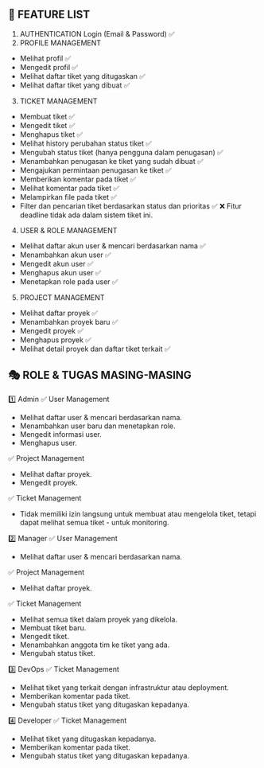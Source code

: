 ## 📌 FEATURE LIST
1. AUTHENTICATION
Login (Email & Password) ✅
2. PROFILE MANAGEMENT
- Melihat profil ✅
- Mengedit profil ✅
-  Melihat daftar tiket yang ditugaskan ✅
- Melihat daftar tiket yang dibuat ✅
3. TICKET MANAGEMENT
- Membuat tiket ✅
- Mengedit tiket ✅
- Menghapus tiket ✅
- Melihat history perubahan status tiket ✅
- Mengubah status tiket (hanya pengguna dalam penugasan) ✅
- Menambahkan penugasan ke tiket yang sudah dibuat ✅
- Mengajukan permintaan penugasan ke tiket ✅
- Memberikan komentar pada tiket ✅
- Melihat komentar pada tiket ✅
- Melampirkan file pada tiket ✅
- Filter dan pencarian tiket berdasarkan status dan prioritas ✅
❌ Fitur deadline tidak ada dalam sistem tiket ini.

4. USER & ROLE MANAGEMENT
- Melihat daftar akun user & mencari berdasarkan nama ✅
- Menambahkan akun user ✅
- Mengedit akun user ✅
- Menghapus akun user ✅
- Menetapkan role pada user ✅
5. PROJECT MANAGEMENT
- Melihat daftar proyek ✅
- Menambahkan proyek baru ✅
- Mengedit proyek ✅
- Menghapus proyek ✅
- Melihat detail proyek dan daftar tiket terkait ✅
## 🎭 ROLE & TUGAS MASING-MASING
1️⃣ Admin
✅ User Management
- Melihat daftar user & mencari berdasarkan nama.
- Menambahkan user baru dan menetapkan role.
- Mengedit informasi user.
- Menghapus user.

✅ Project Management
- Melihat daftar proyek.
- Mengedit proyek.

✅ Ticket Management
- Tidak memiliki izin langsung untuk membuat atau mengelola tiket, tetapi dapat melihat semua tiket - untuk monitoring.

2️⃣ Manager
✅ User Management
- Melihat daftar user & mencari berdasarkan nama.

✅ Project Management
- Melihat daftar proyek.

✅ Ticket Management
- Melihat semua tiket dalam proyek yang dikelola.
- Membuat tiket baru.
- Mengedit tiket.
- Menambahkan anggota tim ke tiket yang ada.
- Mengubah status tiket.

3️⃣ DevOps
✅ Ticket Management
- Melihat tiket yang terkait dengan infrastruktur atau deployment.
- Memberikan komentar pada tiket.
- Mengubah status tiket yang ditugaskan kepadanya.

4️⃣ Developer
✅ Ticket Management
- Melihat tiket yang ditugaskan kepadanya.
- Memberikan komentar pada tiket.
- Mengubah status tiket yang ditugaskan kepadanya.
